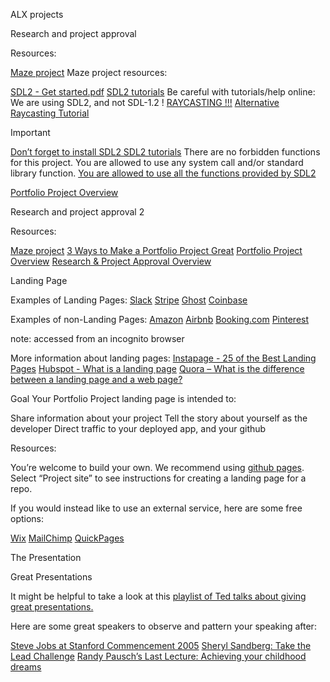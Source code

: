 ALX projects

Research and project approval

Resources:

[Maze project](https://intranet.alxswe.com/concepts/133)
Maze project resources:

[SDL2 - Get started.pdf](https://s3.amazonaws.com/alx-intranet.hbtn.io/uploads/misc/2021/1/9da3b82dc0bcfea07858b70956de47f0e2db2dad.pdf?X-Amz-Algorithm=AWS4-HMAC-SHA256&X-Amz-Credential=AKIARDDGGGOUSBVO6H7D%2F20240207%2Fus-east-1%2Fs3%2Faws4_request&X-Amz-Date=20240207T072248Z&X-Amz-Expires=86400&X-Amz-SignedHeaders=host&X-Amz-Signature=a823901972941c0e1b18b7c8b5ade1fb06d16dbfa8955d5122d86e4a39b69579)
[SDL2 tutorials](https://lazyfoo.net/tutorials/SDL/index.php)
Be careful with tutorials/help online: We are using SDL2, and not SDL-1.2 !
[RAYCASTING !!!](https://permadi.com/1996/05/ray-casting-tutorial-table-of-contents/)
[Alternative Raycasting Tutorial](https://lodev.org/cgtutor/raycasting.html)

Important

[Don’t forget to install SDL2 SDL2 tutorials](https://lazyfoo.net/tutorials/SDL/index.php)
There are no forbidden functions for this project. You are allowed to use any system call and/or standard library function.
[You are allowed to use all the functions provided by SDL2](https://wiki.libsdl.org/SDL2/CategoryAPI)

[Portfolio Project Overview](https://intranet.alxswe.com/concepts/137)




Research and project approval 2

Resources:

[Maze project](https://intranet.alxswe.com/concepts/133)
[3 Ways to Make a Portfolio Project Great](https://intranet.alxswe.com/concepts/135)
[Portfolio Project Overview](https://intranet.alxswe.com/concepts/137)
[Research & Project Approval Overview](https://intranet.alxswe.com/concepts/138)



Landing Page

Examples of Landing Pages:
[Slack](https://slack.com/)
[Stripe](https://stripe.com/)
[Ghost](https://ghost.org/)
[Coinbase](https://www.coinbase.com/)

Examples of non-Landing Pages:
[Amazon](https://www.amazon.com/)
[Airbnb](https://www.airbnb.co.za/?locale=en&_set_bev_on_new_domain=1707891208_OThlZDZkM2ZkODJj)
[Booking.com](https://www.booking.com/)
[Pinterest](https://za.pinterest.com/)

note: accessed from an incognito browser


More information about landing pages:
[Instapage - 25 of the Best Landing Pages](https://instapage.com/blog/best-landing-page-examples)
[Hubspot - What is a landing page](https://blog.hubspot.com/blog/tabid/6307/bid/7177/what-is-a-landing-page-and-why-should-you-care.aspx)
[Quora – What is the difference between a landing page and a web page?](https://www.quora.com/What-is-the-difference-between-a-landing-page-and-a-website)

Goal
Your Portfolio Project landing page is intended to:

Share information about your project
Tell the story about yourself as the developer
Direct traffic to your deployed app, and your github


Resources:

You’re welcome to build your own. We recommend using [github pages](https://pages.github.com/). Select “Project site” to see instructions for creating a landing page for a repo.

If you would instead like to use an external service, here are some free options:

[Wix](https://www.wix.com/)
[MailChimp](https://mailchimp.com/features/landing-pages/?currency=USD)
[QuickPages](https://quickpages.co/)


The Presentation

Great Presentations

It might be helpful to take a look at this [playlist of Ted talks about giving great presentations.](https://www.ted.com/playlists/574/how_to_make_a_great_presentation)

Here are some great speakers to observe and pattern your speaking after:

[Steve Jobs at Stanford Commencement 2005](https://www.youtube.com/watch?v=1i9kcBHX2Nw)
[Sheryl Sandberg: Take the Lead Challenge](https://www.youtube.com/watch?v=_U-CRqK8M1c)
[Randy Pausch’s Last Lecture: Achieving your childhood dreams](https://www.youtube.com/watch?v=ji5_MqicxSo)
